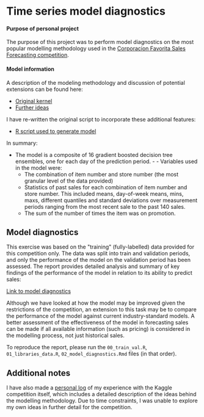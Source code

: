 # Time series model diagnostics

#### Purpose of personal project
The purpose of this project was to perform model diagnostics on the most popular modelling methodology used in the [Corporacion Favorita Sales Forecasting competition](https://www.kaggle.com/c/favorita-grocery-sales-forecasting).

#### Model information
A description of the modeling methodology and discussion of potential extensions can be found here:
- [Original kernel](https://www.kaggle.com/npa02012/ceshine-s-lgbm-starter-in-r-lb-0-529)
- [Further ideas](https://www.kaggle.com/vrtjso/lgbm-one-step-ahead)

I have re-written the original script to incorporate these additional features:
- [R script used to generate model](00_train_val.R)

In summary:
- The model is a composite of 16 gradient boosted decision tree ensembles, one for each day of the prediction period. - - Variables used in the model were:
    - The combination of item number and store number (the most granular level of the data provided)
    - Statistics of past sales for each combination of item number and store number. This included means, day-of-week means, mins, maxs, different quantiles and standard deviations over measurement periods ranging from the most recent sale to the past 140 sales.
    - The sum of the number of times the item was on promotion.

## Model diagnostics

This exercise was based on the "training" (fully-labelled) data provided for this competition only. The data was split into train and validation periods, and only the performance of the model on the validation period has been assessed. The report provides detailed analysis and summary of key findings of the performance of the model in relation to its ability to predict sales:

[Link to model diagnostics](02_model_diagnostics.Rmd)

Although we have looked at how the model may be improved given the restrictions of the competition, an extension to this task may be to compare the performance of the model against current industry-standard models. A better assessment of the effectiveness of the model in forecasting sales can be made if all available information (such as pricing) is considered in the modelling process, not just historical sales.

To reproduce the report, please run the `00_train_val.R`, `01_libraries_data.R`, `02_model_diagnostics.Rmd` files (in that order).

## Additional notes

I have also made a [personal log](favorita_log.md) of my experience with the Kaggle competition itself, which includes a detailed description of the ideas behind the modelling methodology. Due to time constraints, I was unable to explore my own ideas in further detail for the competition.
